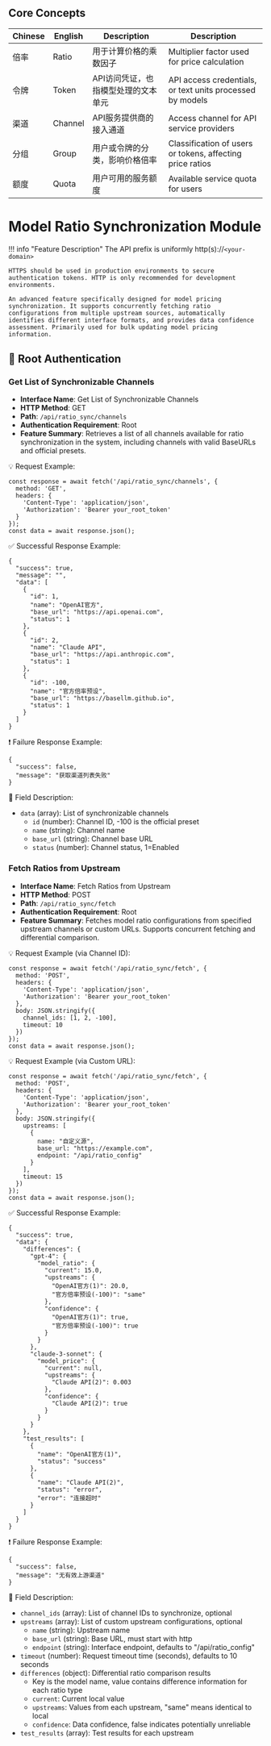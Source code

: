 ## Core Concepts

| Chinese | English | Description | Description |
|------|---------|------|-------------|
| 倍率 | Ratio | 用于计算价格的乘数因子 | Multiplier factor used for price calculation |
| 令牌 | Token | API访问凭证，也指模型处理的文本单元 | API access credentials, or text units processed by models |
| 渠道 | Channel | API服务提供商的接入通道 | Access channel for API service providers |
| 分组 | Group | 用户或令牌的分类，影响价格倍率 | Classification of users or tokens, affecting price ratios |
| 额度 | Quota | 用户可用的服务额度 | Available service quota for users |

# Model Ratio Synchronization Module

!!! info "Feature Description"
    The API prefix is uniformly http(s)://`<your-domain>`

    HTTPS should be used in production environments to secure authentication tokens. HTTP is only recommended for development environments.

    An advanced feature specifically designed for model pricing synchronization. It supports concurrently fetching ratio configurations from multiple upstream sources, automatically identifies different interface formats, and provides data confidence assessment. Primarily used for bulk updating model pricing information.

## 🔐 Root Authentication

### Get List of Synchronizable Channels

- **Interface Name**: Get List of Synchronizable Channels
- **HTTP Method**: GET
- **Path**: `/api/ratio_sync/channels`
- **Authentication Requirement**: Root
- **Feature Summary**: Retrieves a list of all channels available for ratio synchronization in the system, including channels with valid BaseURLs and official presets.

💡 Request Example:

```
const response = await fetch('/api/ratio_sync/channels', {  
  method: 'GET',  
  headers: {  
    'Content-Type': 'application/json',  
    'Authorization': 'Bearer your_root_token'  
  }  
});  
const data = await response.json();
```

✅ Successful Response Example:

```
{  
  "success": true,  
  "message": "",  
  "data": [  
    {  
      "id": 1,  
      "name": "OpenAI官方",  
      "base_url": "https://api.openai.com",  
      "status": 1  
    },  
    {  
      "id": 2,  
      "name": "Claude API",  
      "base_url": "https://api.anthropic.com",  
      "status": 1  
    },  
    {  
      "id": -100,  
      "name": "官方倍率预设",  
      "base_url": "https://basellm.github.io",  
      "status": 1  
    }  
  ]  
}
```

❗ Failure Response Example:

```
{  
  "success": false,  
  "message": "获取渠道列表失败"  
}
```

🧾 Field Description:

- `data` (array): List of synchronizable channels
    - `id` (number): Channel ID, -100 is the official preset
    - `name` (string): Channel name
    - `base_url` (string): Channel base URL
    - `status` (number): Channel status, 1=Enabled

### Fetch Ratios from Upstream

- **Interface Name**: Fetch Ratios from Upstream
- **HTTP Method**: POST
- **Path**: `/api/ratio_sync/fetch`
- **Authentication Requirement**: Root
- **Feature Summary**: Fetches model ratio configurations from specified upstream channels or custom URLs. Supports concurrent fetching and differential comparison.

💡 Request Example (via Channel ID):

```
const response = await fetch('/api/ratio_sync/fetch', {  
  method: 'POST',  
  headers: {  
    'Content-Type': 'application/json',  
    'Authorization': 'Bearer your_root_token'  
  },  
  body: JSON.stringify({  
    channel_ids: [1, 2, -100],  
    timeout: 10  
  })  
});  
const data = await response.json();
```

💡 Request Example (via Custom URL):

```
const response = await fetch('/api/ratio_sync/fetch', {  
  method: 'POST',  
  headers: {  
    'Content-Type': 'application/json',  
    'Authorization': 'Bearer your_root_token'  
  },  
  body: JSON.stringify({  
    upstreams: [  
      {  
        name: "自定义源",  
        base_url: "https://example.com",  
        endpoint: "/api/ratio_config"  
      }  
    ],  
    timeout: 15  
  })  
});  
const data = await response.json();
```

✅ Successful Response Example:

```
{  
  "success": true,  
  "data": {  
    "differences": {  
      "gpt-4": {  
        "model_ratio": {  
          "current": 15.0,  
          "upstreams": {  
            "OpenAI官方(1)": 20.0,  
            "官方倍率预设(-100)": "same"  
          },  
          "confidence": {  
            "OpenAI官方(1)": true,  
            "官方倍率预设(-100)": true  
          }  
        }  
      },  
      "claude-3-sonnet": {  
        "model_price": {  
          "current": null,  
          "upstreams": {  
            "Claude API(2)": 0.003  
          },  
          "confidence": {  
            "Claude API(2)": true  
          }  
        }  
      }  
    },  
    "test_results": [  
      {  
        "name": "OpenAI官方(1)",  
        "status": "success"  
      },  
      {  
        "name": "Claude API(2)",  
        "status": "error",  
        "error": "连接超时"  
      }
    ]  
  }  
}
```

❗ Failure Response Example:

```
{  
  "success": false,  
  "message": "无有效上游渠道"  
}
```

🧾 Field Description:

- `channel_ids` (array): List of channel IDs to synchronize, optional
- `upstreams` (array): List of custom upstream configurations, optional
    - `name` (string): Upstream name
    - `base_url` (string): Base URL, must start with http
    - `endpoint` (string): Interface endpoint, defaults to "/api/ratio_config"
- `timeout` (number): Request timeout time (seconds), defaults to 10 seconds
- `differences` (object): Differential ratio comparison results
    - Key is the model name, value contains difference information for each ratio type
    - `current`: Current local value
    - `upstreams`: Values from each upstream, "same" means identical to local
    - `confidence`: Data confidence, false indicates potentially unreliable
- `test_results` (array): Test results for each upstream